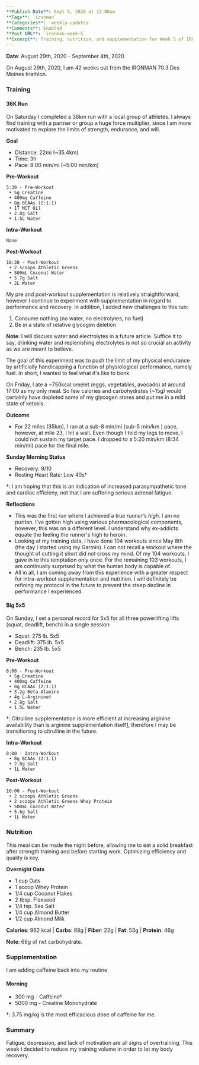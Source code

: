 ```yaml
---
**Publish Date**: Sept 5, 2020 at 12:00am
**Tags**: `ironman`
**Categories**: `weekly-updates`
**Comments**: Enabled
**Post URL**: `ironman-week-5`
**Excerpt**: Training, nutrition, and supplementation for Week 5 of IRONMAN training.
---
```


**Date**: August 29th, 2020 - September 4th, 2020

On August 29th, 2020, I am 42 weeks out from the IRONMAN 70.3 Des Moines triathlon.

### Training
#### 36K Run
On Saturday I completed a 36km run with a local group of athletes. I always find training with a partner or group a huge force multiplier, since I am more motivated to explore the limits of strength, endurance, and will.

**Goal**
* Distance: 22mi (~35.4km)
* Time: 3h
* Pace: 8:00 min/mi (~5:00 min/km)

**Pre-Workout**
```
5:30 - Pre-Workout
 • 5g Creatine
 • 400mg Caffeine
 • 8g BCAAs (2:1:1)
 • 1T MCT Oil
 • 2.8g Salt
 • 1.5L Water
```

**Intra-Workout**
```
None
```

**Post-Workout**
```
10:30 - Post-Workout
 • 2 scoops Athletic Greens
 • 500mL Coconut Water
 • 5.7g Salt
 • 2L Water
```

My pre and post-workout supplementation is relatively straightforward, however I continue to experiment with supplementation in regard to performance and recovery. In addition, I added new challenges to this run:
1. Consume nothing (no water, no electrolytes, no fuel)
2. Be in a state of relative glycogen deletion

**Note**: I will discuss water and electrolytes in a future article. Suffice it to say, drinking water and replenishing electrolytes is not so crucial an activity as we are meant to believe.

The goal of this experiment was to push the limit of my physical endurance by artificially handicapping a function of physiological performance, namely fuel. In short, I wanted to feel what it's like to bonk.

On Friday, I ate a ~750kcal omelet (eggs, vegetables, avocado) at around 17:00 as my only meal. So few calories and carbohydrates (~15g) would certainly have depleted some of my glycogen stores and put me in a mild state of ketosis.

**Outcome**
* For 22 miles (35km), I ran at a sub-8 min/mi (sub-5 min/km ) pace, however, at mile 23, I hit a wall. Even though I told my legs to move, I could not sustain my target pace. I dropped to a 5:20 min/km (8:34 min/mi) pace for the final mile.

**Sunday Morning Status**
* Recovery: 9/10
* Resting Heart Rate: Low 40s†

†: I am hoping that this is an indication of increased parasympathetic tone and cardiac efficieny, not that I am suffering serious adrenal fatigue.

**Reflections**
* This was the first run where I achieved a true *runner’s high*. I am no puritan. I’ve gotten high using various pharmacological components, however, this was on a different level. I understand why ex-addicts equate the feeling the runner's high to heroin.
* Looking at my training data, I have done 104 workouts since May 8th (the day I started using my Garmin). I can not recall a workout where the thought of cutting it short did not cross my mind. Of my 104 workouts, I gave in to this temptation only once. For the remaining 103 workouts, I am continually surprised by what the human body is capable of.
* All in all, I am coming away from this experience with a greater respect for intra-workout supplementation and nutrition. I will definitely be refining my protocol in the future to prevent the steep decline in performance I experienced.

#### Big 5x5
On Sunday, I set a personal record for 5x5 for all three powerlifting lifts (squat, deadlift, bench) in a single session:
* Squat: 275 lb. 5x5
* Deadlift: 375 lb. 5x5
* Bench: 235 lb. 5x5

**Pre-Workout**
```
6:00 - Pre-Workout
 • 5g Creatine
 • 400mg Caffeine
 • 8g BCAAs (2:1:1)
 • 3.2g Beta-Alanine
 • 4g L-Arginine†
 • 2.8g Salt
 • 1.5L Water
```

†: Citrulline supplementation is more efficient at increasing arginine availability than is arginine supplementation itself[1], therefore I may be transitioning to citrulline in the future.

[1]: https://www.ncbi.nlm.nih.gov/pmc/articles/PMC5368575

**Intra-Workout**
```
8:00 - Intra-Workout
 • 8g BCAAs (2:1:1)
 • 2.8g Salt
 • 1L Water
```

**Post-Workout**
```
10:00 - Post-Workout
 • 2 scoops Athletic Greens
 • 2 scoops Athletic Greens Whey Protein
 • 500mL Coconut Water
 • 5.6g Salt
 • 1L Water
```

### Nutrition
This meal can be made the night before, allowing me to eat a solid breakfast after strength training and before starting work. Optimizing efficiency and quality is key.

**Overnight Oats**
* 1 cup Oats
* 1 scoop Whey Protein
* 1/4 cup Coconut Flakes
* 2 tbsp. Flaxseed
* 1/4 tsp. Sea Salt
* 1/4 cup Almond Butter
* 1/2 cup Almond Milk

**Calories**: 962 kcal | **Carbs**: 88g | **Fiber**: 22g | **Fat**: 53g | **Protein**: 46g

**Note**: 66g of net carbohydrate.

### Supplementation
I am adding caffeine back into my routine.

#### Morning
* 300 mg - Caffeine†
* 5000 mg - Creatine Monohydrate

†: 3.75 mg/kg is the most efficacious dose of caffeine for me.

### Summary
Fatigue, depression, and lack of motivation are all signs of overtraining. This week I decided to reduce my training volume in order to let my body recovery.

